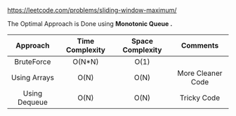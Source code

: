 https://leetcode.com/problems/sliding-window-maximum/

The Optimal Approach is Done using <b> Monotonic Queue <b>.

| Approach | Time Complexity | Space Complexity |Comments|
| :---:         |     :---:      |         :---: | :---:|
| BruteForce  | O(N*N)     |  O(1) |
|   Using Arrays |  O(N)  |   O(N)    | More Cleaner Code | 
| Using Dequeue  | O(N)   | O(N)  | Tricky Code | 